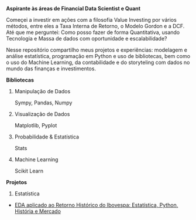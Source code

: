 **Aspirante às áreas de Financial Data Scientist e Quant**


Começei a investir em ações com a filosofia Value Investing por vários métodos, entre eles a Taxa Interna de Retorno, o Modelo Gordon e a DCF.
Até que me perguntei: Como posso fazer de forma Quantitativa, usando Tecnologia e Massa de dados com oportunidade e escalabilidade?

Nesse repositório compartilho meus projetos e experiências: modelagem e análise estatística, programação em Python e uso de
bibliotecas, bem como o uso do Machine Learning, da contabilidade e do storyteling com dados no mundo das finanças e investimentos.


**Bibliotecas**
 
 1) Manipulação de Dados
 
     Sympy, Pandas, Numpy
 

2) Visualização de Dados

     Matplotlib, Pyplot
 
 

 3) Probabilidade & Estatística

    Stats
 
 
 4) Machine Learning

    Scikit Learn


**Projetos**
1) Estatística
   
- [EDA aplicado ao Retorno Histórico do Ibovespa: Estatística, Python, História e Mercado](https://github.com/xandequant/xandequant/blob/main/Retorno_hist%C3%B3rico_ibovespa.ipynb)



